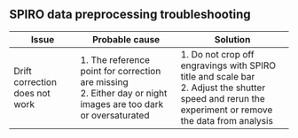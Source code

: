 ## SPIRO data preprocessing troubleshooting
| Issue                                                    | Probable cause       | Solution    | 
| ------------------------------------------------------------ | --------------- | ----------- | 
| Drift correction does not work  | 1. The  reference point for correction are missing  <br> 2. Either day or night images are too dark or oversaturated     | 1. Do not crop off engravings with SPIRO title and scale bar <br> 2. Adjust the shutter speed and rerun the experiment or remove the data from analysis| 
